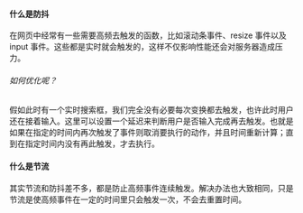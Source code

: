 #### 什么是防抖

在网页中经常有一些需要高频去触发的函数，比如滚动条事件、resize 事件以及 input 事件。这些都是实时就会触发的，这样不仅影响性能还会对服务器造成压力。

###### 如何优化呢？

假如此时有一个实时搜索框，我们完全没有必要每次变换都去触发，也许此时用户还在接着输入。这里可以设置一个延迟来判断用户是否输入完成再去触发。也就是如果在指定的时间内再次触发了事件则取消要执行的动作，并且时间重新计算；直到在指定时间内没有再此触发，才去执行。

#### 什么是节流
其实节流和防抖差不多，都是防止高频事件连续触发。解决办法也大致相同，只是节流是使高频事件在一定的时间里只会触发一次，不会去重置时间。